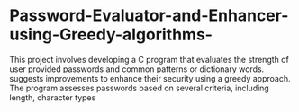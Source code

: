 # Password-Evaluator-and-Enhancer-using-Greedy-algorithms-
This project involves developing a C program that evaluates the strength of user provided passwords and common patterns or dictionary words. suggests improvements to enhance their security using a greedy approach. The program assesses passwords based on several criteria, including length, character types 
